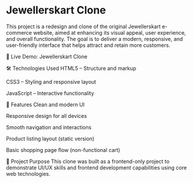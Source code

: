 # Jewellerskart Clone
This project is a redesign and clone of the original Jewellerskart e-commerce website, aimed at enhancing its visual appeal, user experience, and overall functionality. The goal is to deliver a modern, responsive, and user-friendly interface that helps attract and retain more customers.

🔗 Live Demo: Jewellerskart Clone

🛠️ Technologies Used
HTML5 – Structure and markup

CSS3 – Styling and responsive layout

JavaScript – Interactive functionality

🚀 Features
Clean and modern UI

Responsive design for all devices

Smooth navigation and interactions

Product listing layout (static version)

Basic shopping page flow (non-functional cart)

📌 Project Purpose
This clone was built as a frontend-only project to demonstrate UI/UX skills and frontend development capabilities using core web technologies.
